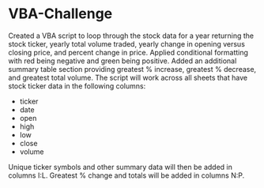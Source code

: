# VBA-Challenge
Created a VBA script to loop through the stock data for a year returning the stock ticker, yearly total volume traded, yearly change in opening versus closing price, and percent change in price.
Applied conditional formatting with red being negative and green being positive.
Added an additional summary table section providing greatest % increase, greatest % decrease, and greatest total volume.
The script will work across all sheets that have stock ticker data in the following columns:
- ticker
- date
- open
- high
- low
- close
- volume

Unique ticker symbols and other summary data will then be added in columns I:L. Greatest % change and totals will be added in columns N:P.

